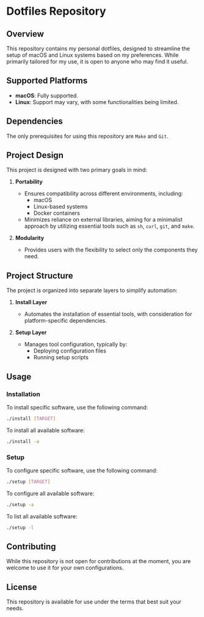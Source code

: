 
# Dotfiles Repository

## Overview

This repository contains my personal dotfiles, designed to streamline the setup of macOS and Linux systems based on my preferences. While primarily tailored for my use, it is open to anyone who may find it useful.

## Supported Platforms

- **macOS**: Fully supported.
- **Linux**: Support may vary, with some functionalities being limited.

## Dependencies

The only prerequisites for using this repository are `Make` and `Git`.

## Project Design

This project is designed with two primary goals in mind:

1. **Portability**
   - Ensures compatibility across different environments, including:
     - macOS
     - Linux-based systems
     - Docker containers
   - Minimizes reliance on external libraries, aiming for a minimalist approach by utilizing essential tools such as `sh`, `curl`, `git`, and `make`.

2. **Modularity**
   - Provides users with the flexibility to select only the components they need.

## Project Structure

The project is organized into separate layers to simplify automation:

1. **Install Layer**
   - Automates the installation of essential tools, with consideration for platform-specific dependencies.

2. **Setup Layer**
   - Manages tool configuration, typically by:
     - Deploying configuration files
     - Running setup scripts

## Usage

### Installation
To install specific software, use the following command:

```bash
./install [TARGET]
```

To install all available software:

```bash
./install -a
```

### Setup
To configure specific software, use the following command:

```bash
./setup [TARGET]
```

To configure all available software:

```bash
./setup -a
```

To list all available software:

```bash
./setup -l
```

## Contributing

While this repository is not open for contributions at the moment, you are welcome to use it for your own configurations.

## License

This repository is available for use under the terms that best suit your needs.
